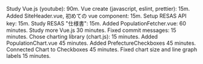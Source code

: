 Study Vue.js (youtube): 90m.
Vue create (javascript, eslint, prettier): 15m.
Added SiteHeader.vue, 初めての vue component: 15m.
Setup RESAS API key: 15m. 
Study RESAS "仕様書": 15m. 
Added PopulationFetcher.vue: 60 minutes. 
Study more Vue.js 30 minutes.
Fixed commit messages: 15 minutes. 
Chose charting library (chart.js): 15 minutes. 
Added PopulationChart.vue 45 minutes. 
Added PrefectureCheckboxes 45 minutes. 
Connected Chart to Checkboxes 45 minutes. 
Fixed chart size and line graph labels 15 minutes. 







